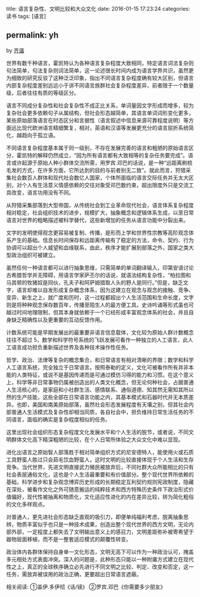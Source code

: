 title: 语言复杂性、文明比较和大众文化
date: 2016-01-15 17:23:24
categories: 读书
tags: [语言]

permalink: yh
---
by [齐谐](http://caute.net/about/)

世界有数千种语言，霍凯特认为各种语言复杂程度大致相同，特定语言词法复杂则句法简单，句法复杂则词法简单，这一论述很长时间内成为语言学界共识，虽然更为细致的研究反驳了这种泛泛印象，指出不同语言复杂程度确有较大区别，但语言内部复杂程度差别远远小于讲不同语言族群社会复杂程度差异，前者限于一个数量级，后者往往有质的等级区分。

语言不同成分复杂性和社会复杂性不成正比关系，单词量因文字形成而增多，较为复杂社会更多依赖句子从属结构，但社会形态越简单，其语言单词词形变化更多，某些原始部落语言在时态区分和言据性（语言叙述中信息来源可靠程度说明）等方面远比现代欧洲语言精细繁复，相对，英语和汉语等发展更充分的语言屈折系统简化，越趋向于孤立语。
<!--more-->

不同语言复杂程度基本属于同一级别，不存在发展完善的语言和粗陋的原始语言区分，霍凯特的解释仍然成立，“因为所有语言都有大致相等的复杂任务要完成”。语言或许起源于原始人种小群体交流所需，用罗宾.邓巴的话说，是一种“远距离刷梳毛发的方式，在许多方面，它所达到的目的与前者别无二致”。就此而言，狩猎采集社会数百人群体和现代社会数亿人国家，个体所面临的语言交际任务并无太大区别，对个人有生活意义情感依赖的交往对象受邓巴数约束，超出限度外只是交流工具改变，语言功用没有不同。

从狩猎采集部落到大型帝国，从传统社会到工业革命现代社会，语言体系复杂程度相对稳定，社会组织技术的进步，规模扩大，抽象概念和逻辑体系生成，以至日常语言对世界的粗略描述被科学替代，这些新增加的任务从语言功能中分裂出来。

文字的发明使得观念更容易被复制、传播，是形而上学和世界性宗教等高阶观念体系产生的基础。信息长时间保存和远距离传输有了稳定的方法，命令、契约、行为协调可以超出个人威望和血缘联系，由此，秩序才能扩展到部落之外，国家之类大型政治组织可被建立。

虽然任何一种语言都可以进行抽象思维，只需简单的单词翻译输入，印第安语讨论古希腊哲学并无障碍，用语言学家萨丕尔的话说，就语法结构复杂性，“柏拉图和马其顿的牧猪奴是同伙，孔夫子和阿萨姆猎取人头的野人是同行。”但是，缺乏文字，语言却难以自发形成复杂概念体系，因为这建立在观念与观念的接触、竞争、变异、新生之上，就广度和历时，这一过程都超出个人生活范围和生命长度，文字则是将种种观念保存数百年，传播至陌生人的最方便工具。史诗吟诵等形式虽也可越过时间地理限制，但其本身就依赖于一个已经形成丰富观念体系的社会，并且自身缺乏精确性以及更重要的互动反馈作用。

计数系统可能是早期发展出的最重要非语言信息载体，文化较为原始人群计数概念往往不超过 5，数学和科学符号系统的飞跃发展可看作一种独立的人工语言，此人工语言成功担负重新描述世界及各种技术操作性任务。

哲学、政治、法律等复杂的概念集合，和日常语言有相对清晰的界限；数学和科学人工语言系统，完全独立于日常语言。按照泰勒的定义，文化可被看作所有并非本能的人类特征，或说不是基因传递而是可通过模仿习得的能力和习惯。在这个意义上，科学等非日常事物仍属被创造出的人类文化概念，但无论何种社会，占据普通人生活核心的，是家庭和小社群生活、感情联系、通俗道德、知其然无需知其所以然的生产技能，这些全部在日常语言功能之内，其基本模式和石器时代并无本质差异。也即，美国和南美原始部落，虽然社会形态发展程度有天壤之别，但其社会内部普通人生活模式及复杂性却相当同质，各自社会中，担负维持日常生活任务的不同语言，面临的确实是复杂程度相似的任务。

这里出现社会组织形态复杂程度文化发展水平和个人生活的脱节，或者说，不同文明群体文化高下精深粗陋的比较，在个人日常所体验之大众文化中难以显现。

进化出语言之原始智人部落胜于相对简单组织方式的尼安德特人，能使用火或石质工具野蛮人胜过只会茹毛饮血野蛮人，这时文明的比较直接体现于个人生活和生存竞争。当代世界，先进文明直接武力殖民被放弃后，不同社群大众所能相比的只有社会表层通俗文化，这也是个人生活最重要和有价值部分。整个现代世界所依赖的基础，科学进步和复杂观念博弈历史形成的长期稳定互利契约规则宪政制度，隐藏在深处，被看作文化之外可随意搬运的纯粹技术和西方特殊历史条件下政治形式价值偏好，现代性被抽离和物质化，文化适应性进化的内在差异比较，转为简化粗俗的文化多样观点。

对普通人，更先进社会形态缺乏直观的吸引力，即便单纯福利考虑，脱离抽象思辨，物质丰富似乎也只是一种技术成果，创造出整个现代世界的西方文明，无论内部外部，一定程度上都失去了文明输出意义上的感召力，文明差距弥补被寄希望于器物层面移植，而不是一整套适应模式的颠覆性转变。

政治体内各群体保持自身单一文化形态，文明无高下可以作为一种政治认可，掩盖多元相处方式表面冲突。深入的问题是，此种形态只能以一种附庸方式建立在现代性之上，真正的全球秩序确立必先进行不同文明之比较、判定、改变和否定，这一任务，需放弃被误用的政治正确，更要超出日常语言遮蔽。

相关阅读:
①盖伊.多伊彻《话/镜》
②罗宾.邓巴《你需要多少朋友》